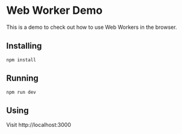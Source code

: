 # Web Worker Demo

This is a demo to check out how to use Web Workers in the browser.

## Installing

```
npm install
```

## Running

```
npm run dev
```

## Using

Visit http://localhost:3000

